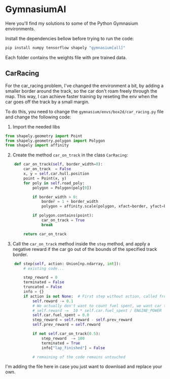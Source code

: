 # GymnasiumAI

Here you'll find my solutions to some of the Python Gymnasium environments.

Install the dependencies bellow before trying to run the code:

```bash
pip install numpy tensorflow shapely "gymnasium[all]"
```

Each folder contains the weights file with pre trained data.

## CarRacing

For the car_racing problem, I've changed the environment a bit, by adding a smaller border around the track, so the car don't roam freely through the map.
This way, I can achieve faster training by reseting the env when the car goes off the track by a small margin.

To do this, you need to change the `gymnasium/envs/box2d/car_racing.py` file and change the following code:

1. Import the needed libs
```python
from shapely.geometry import Point
from shapely.geometry.polygon import Polygon
from shapely import affinity
```

2. Create the method `car_on_track` in the class `CarRacing`:
```python
    def car_on_track(self, border_width=0):
        car_on_track  = False
        x, y = self.car.hull.position
        point = Point(x, y)
        for poly in self.road_poly:
            polygon = Polygon(poly[0])

            if border_width > 0:
                border = 1 + border_width
                polygon = affinity.scale(polygon, xfact=border, yfact=border)

            if polygon.contains(point):
                car_on_track = True
                break

        return car_on_track
```

3. Call the `car_on_track` method inside the `step` method, and apply a negative reward if the car go out of the bounds of the specified track border.
```python
    def step(self, action: Union[np.ndarray, int]):
        # existing code...

        step_reward = 0
        terminated = False
        truncated = False
        info = {}
        if action is not None:  # First step without action, called from reset()
            self.reward -= 0.1
            # We actually don't want to count fuel spent, we want car to be faster.
            # self.reward -=  10 * self.car.fuel_spent / ENGINE_POWER
            self.car.fuel_spent = 0.0
            step_reward = self.reward - self.prev_reward
            self.prev_reward = self.reward

            if not self.car_on_track(0.5):
                step_reward  -= 100
                terminated = True
                info["lap_finished"] = False

            # remaining of the code remains untouched
```

I'm adding the file here in case you just want to download and replace your own.
